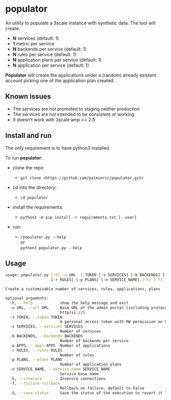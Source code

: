 # populator

An utility to populate a 3scale instance with synthetic data. The tool will create:

- **N** services (default: 1)
- **1** metric per service
- **N** backends per service (default: 1)
- **N** rules per service (default: 1)
- **N** application plans per service (default: 1)
- **N** application per service (default: 1)

**Populator** will create the applications under a (random) already existent account picking one of the application plan created.

## Known issues

- The services are not promoted to staging neither production
- The services are not intended to be consistent or working
- It doesn't work with 3scale amp <= 2.5

## Install and run

The only requirement is to have python3 installed.

To run **populator**:

- clone the repo:
  - `git clone <https://github.com/palmieric/populator.git>`

- cd into the directory:
  - `cd populator`
- install the requirements:
  - `python3 -m pip install -r requirements.txt [--user]`
- run:
  - `/populator.py --help`  
    or  
    `python3 populator.py --help`

## Usage

~~~bash
usage: populator.py [-h] -u URL -t TOKEN [-s SERVICES] [-b BACKENDS] [-a APPS]
                    [-r RULES] [-p PLANS] [-n SERVICE_NAME] [-k] [-f] [-S]

Create a customizable number of services, rules, applications, plans

optional arguments:
  -h, --help            show the help message and exit
  -u URL, --url URL     Base URL of the admin portal (including protocol
                        http(s)://)
  -t TOKEN, --token TOKEN
                        A personal access token with RW permission on URL
  -s SERVICES, --services SERVICES
                        Number of services
  -b BACKENDS, --backends BACKENDS
                        Number of backends per service
  -a APPS, --apps APPS  Number of applications
  -r RULES, --rules RULES
                        Number of rules
  -p PLANS, --plans PLANS
                        Number of application plans
  -n SERVICE_NAME, --service-name SERVICE_NAME
                        Service base name
  -k, --insecure        Insecure connections
  -f, --failure-rollback
                        Rollback on failure, default to False
  -S, --save-status     Save the status of the execution to revert it later

~~~
